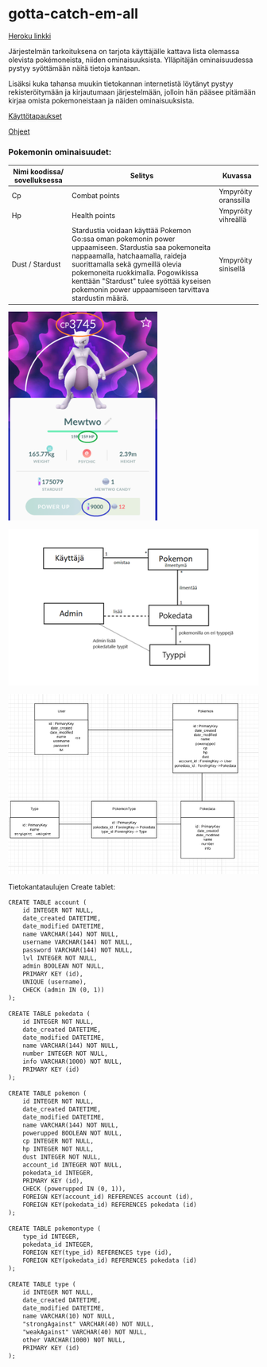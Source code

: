 # gotta-catch-em-all

[Heroku linkki](https://pogowiki.herokuapp.com/ "pogowiki")

Järjestelmän tarkoituksena on tarjota käyttäjälle kattava lista olemassa olevista pokémoneista, niiden ominaisuuksista. Ylläpitäjän ominaisuudessa pystyy syöttämään näitä tietoja kantaan.

Lisäksi kuka tahansa muukin tietokannan internetistä löytänyt pystyy rekisteröitymään ja kirjautumaan järjestelmään, jolloin hän pääsee pitämään kirjaa omista pokemoneistaan ja näiden ominaisuuksista.

[Käyttötapaukset](https://github.com/minkamanki/gotta-catch-em-all/blob/master/documentation/userStoryt.md "Käyttötapaukset")

[Ohjeet](https://github.com/minkamanki/gotta-catch-em-all/blob/master/documentation/Ohjeet.md "Ohjeet")

### Pokemonin ominaisuudet:
|Nimi koodissa/ sovelluksessa|Selitys|Kuvassa|
|-|-|-|
|Cp | Combat points | Ympyröity oranssilla|
|Hp | Health points | Ympyröity vihreällä |
|Dust / Stardust | Stardustia voidaan käyttää Pokemon Go:ssa oman pokemonin power uppaamiseen. Stardustia saa pokemoneita nappaamalla, hatchaamalla, raideja suorittamalla sekä gymeillä olevia pokemoneita ruokkimalla. Pogowikissa kenttään "Stardust" tulee syöttää kyseisen pokemonin power uppaamiseen tarvittava stardustin määrä. | Ympyröity sinisellä|

<img src="https://github.com/minkamanki/gotta-catch-em-all/blob/master/documentation/esimerkkipokemon.png" width="300">


![luokkakaavio](https://github.com/minkamanki/gotta-catch-em-all/blob/master/documentation/AlkuviikkojenLuokkakaavio.png)

![tietokantakaavio](https://github.com/minkamanki/gotta-catch-em-all/blob/master/documentation/Loppuviikkojentietokantakaavio.png)

Tietokantataulujen Create tablet:
```sqlite3
CREATE TABLE account (
	id INTEGER NOT NULL, 
	date_created DATETIME, 
	date_modified DATETIME, 
	name VARCHAR(144) NOT NULL, 
	username VARCHAR(144) NOT NULL, 
	password VARCHAR(144) NOT NULL, 
	lvl INTEGER NOT NULL, 
	admin BOOLEAN NOT NULL, 
	PRIMARY KEY (id), 
	UNIQUE (username), 
	CHECK (admin IN (0, 1))
);

CREATE TABLE pokedata (
	id INTEGER NOT NULL, 
	date_created DATETIME, 
	date_modified DATETIME, 
	name VARCHAR(144) NOT NULL, 
	number INTEGER NOT NULL, 
	info VARCHAR(1000) NOT NULL, 
	PRIMARY KEY (id)
);

CREATE TABLE pokemon (
	id INTEGER NOT NULL, 
	date_created DATETIME, 
	date_modified DATETIME, 
	name VARCHAR(144) NOT NULL, 
	powerupped BOOLEAN NOT NULL, 
	cp INTEGER NOT NULL, 
	hp INTEGER NOT NULL, 
	dust INTEGER NOT NULL, 
	account_id INTEGER NOT NULL, 
	pokedata_id INTEGER, 
	PRIMARY KEY (id), 
	CHECK (powerupped IN (0, 1)), 
	FOREIGN KEY(account_id) REFERENCES account (id), 
	FOREIGN KEY(pokedata_id) REFERENCES pokedata (id)
);

CREATE TABLE pokemontype (
	type_id INTEGER, 
	pokedata_id INTEGER, 
	FOREIGN KEY(type_id) REFERENCES type (id), 
	FOREIGN KEY(pokedata_id) REFERENCES pokedata (id)
);

CREATE TABLE type (
	id INTEGER NOT NULL, 
	date_created DATETIME, 
	date_modified DATETIME, 
	name VARCHAR(10) NOT NULL, 
	"strongAgainst" VARCHAR(40) NOT NULL, 
	"weakAgainst" VARCHAR(40) NOT NULL, 
	other VARCHAR(1000) NOT NULL, 
	PRIMARY KEY (id)
);
```
